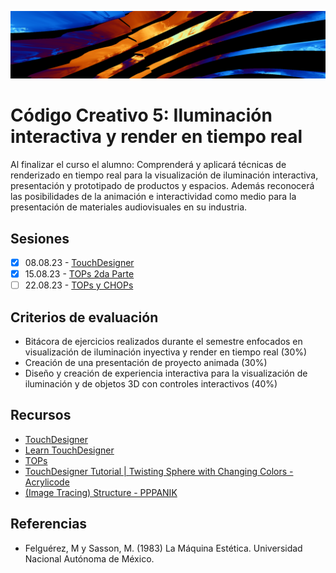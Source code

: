 ![portada](https://raw.githubusercontent.com/EmilioOcelotl/cc5-2024-1/main/img/banner.png)

# Código Creativo 5: Iluminación interactiva y render en tiempo real

Al finalizar el curso el alumno: Comprenderá y aplicará técnicas de renderizado en tiempo real para la visualización de iluminación interactiva, presentación y prototipado de productos y espacios. Además reconocerá las posibilidades de la animación e interactividad como medio para la presentación de materiales audiovisuales en su industria.

## Sesiones 

- [x] 08.08.23 - [TouchDesigner](https://github.com/EmilioOcelotl/cc5-2024-1/blob/main/doc/s01.md)
- [x] 15.08.23 - [TOPs 2da Parte](https://github.com/EmilioOcelotl/cc5-2024-1/blob/main/doc/s02.md)
- [ ] 22.08.23 - [TOPs y CHOPs](https://github.com/EmilioOcelotl/cc5-2024-1/blob/main/doc/s03.md)

## Criterios de evaluación

- Bitácora de ejercicios realizados durante el semestre enfocados en visualización de  iluminación inyectiva y render en tiempo real (30%)
- Creación de una presentación de proyecto animada  (30%)
- Diseño y creación de experiencia interactiva para la visualización de iluminación y de objetos 3D con controles interactivos (40%)

## Recursos

- [TouchDesigner](https://derivative.ca/)
- [Learn TouchDesigner](https://derivative.ca/UserGuide/Learn_TouchDesigner)
- [TOPs](https://docs.derivative.ca/TOP)
- [TouchDesigner Tutorial | Twisting Sphere with Changing Colors - Acrylicode](https://www.youtube.com/watch?v=jdGHN01D8Qc)
- [(Image Tracing) Structure - PPPANIK](https://www.youtube.com/watch?v=nS8K67zDq7Y)

## Referencias 

- Felguérez, M y Sasson, M. (1983) La Máquina Estética. Universidad Nacional Autónoma de México. 


